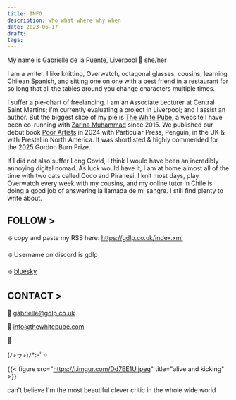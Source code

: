 ```yaml
---
title: INFO
description: who what where why when
date: 2023-06-17
draft: 
tags: 
---
```


My name is Gabrielle de la Puente, Liverpool 📍 she/her

I am a writer. I like knitting, Overwatch, octagonal glasses, cousins, learning Chilean Spanish, and sitting one on one with a best friend in a restaurant for so long that all the tables around you change characters multiple times. 

I suffer a pie-chart of freelancing. I am an Associate Lecturer at Central Saint Martins; I'm currently evaluating a project in Liverpool; and I assist an author. But the biggest slice of my pie is [The White Pube](https://thewhitepube.com), a website I have been co-running with [Zarina Muhammad](http://zarinamuhammad.com) since 2015. We published our debut book [Poor Artists](https://www.penguin.co.uk/books/455873/poor-artists-by-pube-gabrielle-de-la-puente-and-zarina-muhammad-aka-the-white/9780241633762) in 2024 with Particular Press, Penguin, in the UK & with Prestel in North America. It was shortlisted & highly commended for the 2025 Gordon Burn Prize. 

If I did not also suffer Long Covid, I think I would have been an incredibly annoying digital nomad. As luck would have it, I am at home almost all of the time with two cats called Coco and Piranesi. I knit most days, play Overwatch every week with my cousins, and my online tutor in Chile is doing a good job of answering la llamada de mi sangre. I still find plenty to write about. 

## FOLLOW >

❇️ copy and paste my RSS here: https://gdlp.co.uk/index.xml

❇️ Username on discord is gdlp

❇️ [bluesky](https://bsky.app/profile/gdlp.bsky.social)

## CONTACT >

📧 gabrielle@gdlp.co.uk

📧 info@thewhitepube.com

🌸

(ﾉ◕ヮ◕)ﾉ*:･ﾟ✧

{{< figure src="https://i.imgur.com/Dd7EE1U.jpeg" title="alive and kicking" >}}

can't believe I'm the most beautiful clever critic in the whole wide world 